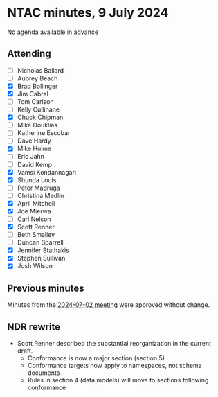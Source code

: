 # NTAC minutes, 9 July 2024

No agenda available in advance

## Attending

- [ ] Nicholas Ballard
- [ ] Aubrey Beach
- [x] Brad Bollinger
- [x] Jim Cabral
- [ ] Tom Carlson
- [ ] Kelly Cullinane
- [x] Chuck Chipman
- [ ] Mike Douklias
- [ ] Katherine Escobar
- [ ] Dave Hardy
- [x] Mike Hulme
- [ ] Eric Jahn
- [ ] David Kemp
- [x] Vamsi Kondannagari
- [x] Shunda Louis
- [ ] Peter Madruga
- [ ] Christina Medlin
- [x] April Mitchell
- [x] Joe Mierwa
- [ ] Carl Nelson
- [x] Scott Renner
- [ ] Beth Smalley
- [ ] Duncan Sparrell
- [x] Jennifer Stathakis
- [x] Stephen Sullivan
- [x] Josh Wilson

## Previous minutes

Minutes from the [2024-07-02 meeting](2024-07-02-minutes.md) were approved without change.

## NDR rewrite

* Scott Renner described the substantial reorganization in the current draft.
  * Conformance is now a major section (section 5)
  * Conformance targets now apply to namespaces, not schema documents
  * Rules in section 4 (data models) will move to sections following conformance

